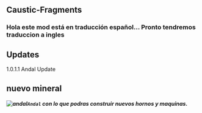 ## Caustic-Fragments

### Hola este mod está en traducción español... Pronto tendremos traduccion a ingles

## Updates
1.0.1.1 Andal Update

## nuevo mineral 
##### ![andal](https://user-images.githubusercontent.com/93954648/167063653-dd4c5337-1b5b-428e-8aac-90c3eca1ce56.png)``Andal`` con lo que podras construir nuevos hornos y maquinas.

